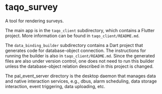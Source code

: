 # taqo_survey

A tool for rendering surveys.

The main app is in the `taqo_client` subdirectory, which contains a Flutter project. More information can be found in `taqo_client/README.md`.

The `data_binding_builder` subdirectory contains a Dart project that generates code for database-object connection. The instructions for running the builder is also in `taqo_client/README.md`. Since the generated files are also under version control, one does not need to run this builder unless the database-object relation described in this project is changed. 

The pal_event_server directory is the desktop daemon that manages data and native interaction services, e.g., dbus, alarm scheduling, data storage interaction, event triggering, data uploading, etc.
